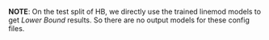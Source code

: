 **NOTE**:
On the test split of HB, we directly use the trained linemod models to get *Lower Bound* results. So there are no output models for these config files.
